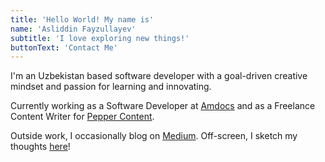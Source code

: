 ```yaml
---
title: 'Hello World! My name is'
name: 'Asliddin Fayzullayev'
subtitle: 'I love exploring new things!'
buttonText: 'Contact Me'
---
```


I'm an Uzbekistan based software developer with a goal-driven creative mindset and passion for learning and innovating.

Currently working as a Software Developer at [Amdocs](https://github.com/Asliddin5515) and as a Freelance Content Writer for [Pepper Content](https://github.com/Asliddin5515).

Outside work, I occasionally blog on [Medium](https://www.instagram.com/asliddin026/). Off-screen, I sketch my thoughts [here](https://t.me/dasturchi_5515)!
